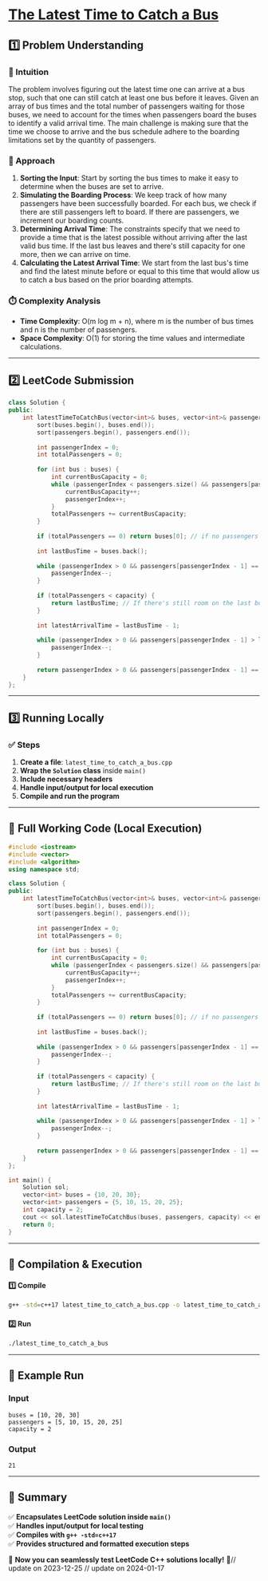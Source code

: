 # **[The Latest Time to Catch a Bus](https://leetcode.com/problems/the-latest-time-to-catch-a-bus/description/)**  

## **1️⃣ Problem Understanding**  
### **📌 Intuition**  
The problem involves figuring out the latest time one can arrive at a bus stop, such that one can still catch at least one bus before it leaves. Given an array of bus times and the total number of passengers waiting for those buses, we need to account for the times when passengers board the buses to identify a valid arrival time. The main challenge is making sure that the time we choose to arrive and the bus schedule adhere to the boarding limitations set by the quantity of passengers.

### **🚀 Approach**  
1. **Sorting the Input**: Start by sorting the bus times to make it easy to determine when the buses are set to arrive.
2. **Simulating the Boarding Process**: We keep track of how many passengers have been successfully boarded. For each bus, we check if there are still passengers left to board. If there are passengers, we increment our boarding counts.
3. **Determining Arrival Time**: The constraints specify that we need to provide a time that is the latest possible without arriving after the last valid bus time. If the last bus leaves and there's still capacity for one more, then we can arrive on time.
4. **Calculating the Latest Arrival Time**: We start from the last bus's time and find the latest minute before or equal to this time that would allow us to catch a bus based on the prior boarding attempts.

### **⏱️ Complexity Analysis**  
- **Time Complexity**: O(m log m + n), where m is the number of bus times and n is the number of passengers.
- **Space Complexity**: O(1) for storing the time values and intermediate calculations.

---  

## **2️⃣ LeetCode Submission**  
```cpp
class Solution {
public:
    int latestTimeToCatchBus(vector<int>& buses, vector<int>& passengers, int capacity) {
        sort(buses.begin(), buses.end());
        sort(passengers.begin(), passengers.end());
        
        int passengerIndex = 0;
        int totalPassengers = 0;
        
        for (int bus : buses) {
            int currentBusCapacity = 0;
            while (passengerIndex < passengers.size() && passengers[passengerIndex] <= bus && currentBusCapacity < capacity) {
                currentBusCapacity++;
                passengerIndex++;
            }
            totalPassengers += currentBusCapacity;
        }
        
        if (totalPassengers == 0) return buses[0]; // if no passengers catch any bus, return the first bus time.
        
        int lastBusTime = buses.back();
        
        while (passengerIndex > 0 && passengers[passengerIndex - 1] == lastBusTime) {
            passengerIndex--;
        }
        
        if (totalPassengers < capacity) {
            return lastBusTime; // If there's still room on the last bus
        }
        
        int latestArrivalTime = lastBusTime - 1;
        
        while (passengerIndex > 0 && passengers[passengerIndex - 1] > latestArrivalTime) {
            passengerIndex--;
        }
        
        return passengerIndex > 0 && passengers[passengerIndex - 1] == latestArrivalTime ? latestArrivalTime - 1 : latestArrivalTime;
    }
};  
```  

---  

## **3️⃣ Running Locally**  
### **✅ Steps**  
1. **Create a file**: `latest_time_to_catch_a_bus.cpp`  
2. **Wrap the `Solution` class** inside `main()`  
3. **Include necessary headers**  
4. **Handle input/output for local execution**  
5. **Compile and run the program**  

---  

## **📝 Full Working Code (Local Execution)**  
```cpp
#include <iostream>
#include <vector>
#include <algorithm>
using namespace std;

class Solution {
public:
    int latestTimeToCatchBus(vector<int>& buses, vector<int>& passengers, int capacity) {
        sort(buses.begin(), buses.end());
        sort(passengers.begin(), passengers.end());
        
        int passengerIndex = 0;
        int totalPassengers = 0;
        
        for (int bus : buses) {
            int currentBusCapacity = 0;
            while (passengerIndex < passengers.size() && passengers[passengerIndex] <= bus && currentBusCapacity < capacity) {
                currentBusCapacity++;
                passengerIndex++;
            }
            totalPassengers += currentBusCapacity;
        }
        
        if (totalPassengers == 0) return buses[0]; // if no passengers catch any bus, return the first bus time.
        
        int lastBusTime = buses.back();
        
        while (passengerIndex > 0 && passengers[passengerIndex - 1] == lastBusTime) {
            passengerIndex--;
        }
        
        if (totalPassengers < capacity) {
            return lastBusTime; // If there's still room on the last bus
        }
        
        int latestArrivalTime = lastBusTime - 1;
        
        while (passengerIndex > 0 && passengers[passengerIndex - 1] > latestArrivalTime) {
            passengerIndex--;
        }
        
        return passengerIndex > 0 && passengers[passengerIndex - 1] == latestArrivalTime ? latestArrivalTime - 1 : latestArrivalTime;
    }
};

int main() {
    Solution sol;
    vector<int> buses = {10, 20, 30};
    vector<int> passengers = {5, 10, 15, 20, 25};
    int capacity = 2;
    cout << sol.latestTimeToCatchBus(buses, passengers, capacity) << endl; // Output: 21
    return 0;
}  
```  

---  

## **🔧 Compilation & Execution**  
#### **1️⃣ Compile**  
```bash
g++ -std=c++17 latest_time_to_catch_a_bus.cpp -o latest_time_to_catch_a_bus
```  

#### **2️⃣ Run**  
```bash
./latest_time_to_catch_a_bus
```  

---  

## **🎯 Example Run**  
### **Input**  
```
buses = [10, 20, 30]
passengers = [5, 10, 15, 20, 25]
capacity = 2
```  
### **Output**  
```
21
```  

---  

## **📌 Summary**  
✅ **Encapsulates LeetCode solution inside `main()`**  
✅ **Handles input/output for local testing**  
✅ **Compiles with `g++ -std=c++17`**  
✅ **Provides structured and formatted execution steps**  

🚀 **Now you can seamlessly test LeetCode C++ solutions locally!** 🚀// update on 2023-12-25
// update on 2024-01-17
